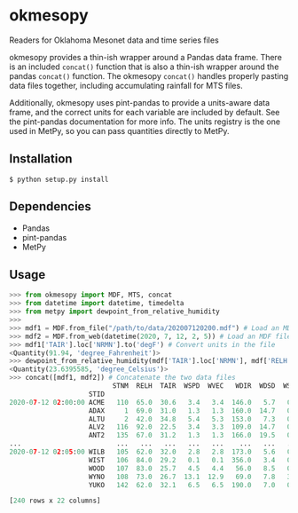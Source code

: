 # okmesopy
Readers for Oklahoma Mesonet data and time series files

okmesopy provides a thin-ish wrapper around a Pandas data frame. There is an included `concat()` function that is also a thin-ish wrapper around the pandas `concat()` function. The okmesopy `concat()` handles properly pasting data files together, including accumulating rainfall for MTS files.

Additionally, okmesopy uses pint-pandas to provide a units-aware data frame, and the correct units for each variable are included by default. See the pint-pandas documentation for more info. The units registry is the one used in MetPy, so you can pass quantities directly to MetPy.

## Installation
```
$ python setup.py install
```

## Dependencies
* Pandas
* pint-pandas
* MetPy

## Usage
```python
>>> from okmesopy import MDF, MTS, concat
>>> from datetime import datetime, timedelta
>>> from metpy import dewpoint_from_relative_humidity
>>>
>>> mdf1 = MDF.from_file("/path/to/data/202007120200.mdf") # Load an MDF from a local file
>>> mdf2 = MDF.from_web(datetime(2020, 7, 12, 2, 5)) # Load an MDF file from the web
>>> mdf1['TAIR'].loc['NRMN'].to('degF') # Convert units in the file
<Quantity(91.94, 'degree_Fahrenheit')>
>>> dewpoint_from_relative_humidity(mdf['TAIR'].loc['NRMN'], mdf['RELH'].loc['NRMN']) # Pass quantities directly to MetPy calculation functions
<Quantity(23.6395585, 'degree_Celsius')>
>>> concat([mdf1, mdf2]) # Concatenate the two data files
                          STNM  RELH  TAIR  WSPD  WVEC   WDIR  WDSD  WSSD  WMAX   RAIN    PRES  SRAD  TA9M  WS2M  TS10  TB10  TS05  TS25  TS60  TR05  TR25  TR60
                    STID                                                                                                                                        
2020-07-12 02:00:00 ACME   110  65.0  30.6   3.4   3.4  146.0   5.7   0.4   4.1   0.00  965.22   0.0  31.4   2.3  31.8  35.9  32.7  29.0  25.5  3.09  3.13  2.11
                    ADAX     1  69.0  31.0   1.3   1.3  160.0  14.7   0.3   2.1   0.00  977.41   0.0  31.6   0.1  31.5  35.5  32.8  30.2   NaN  1.44  1.73   NaN
                    ALTU     2  42.0  34.8   5.4   5.3  153.0   7.3   0.6   6.5   0.00  961.22   1.0  35.1   3.5  32.5  35.1  32.4  29.3   NaN  2.48  3.48   NaN
                    ALV2   116  92.0  22.5   3.4   3.3  109.0  14.7   0.8   4.9  11.68  960.79   1.0  22.4   2.7  27.6  36.0  28.5  26.9   NaN  3.63  3.68   NaN
                    ANT2   135  67.0  31.2   1.3   1.3  166.0  19.5   0.6   3.6   0.00  991.23   0.0  31.7   0.2  30.9  37.2  31.6  28.3  25.9  3.63  2.50  1.96
...                        ...   ...   ...   ...   ...    ...   ...   ...   ...    ...     ...   ...   ...   ...   ...   ...   ...   ...   ...   ...   ...   ...
2020-07-12 02:05:00 WILB   105  62.0  32.0   2.8   2.8  173.0   5.6   0.3   3.6   0.00  988.31   0.0  32.9   1.8   NaN   NaN   NaN   NaN   NaN   NaN   NaN   NaN
                    WIST   106  84.0  29.2   0.1   0.1  356.0   3.4   0.1   0.4   0.00  994.98   0.0  31.1   0.0   NaN   NaN   NaN   NaN   NaN   NaN   NaN   NaN
                    WOOD   107  83.0  25.7   4.5   4.4   56.0   8.5   0.5   6.2   0.76  940.47   0.0  26.1   3.1   NaN   NaN   NaN   NaN   NaN   NaN   NaN   NaN
                    WYNO   108  73.0  26.7  13.1  12.9   69.0   7.8   3.2  19.1   0.00  978.53   0.0  26.4   9.7   NaN   NaN   NaN   NaN   NaN   NaN   NaN   NaN
                    YUKO   142  62.0  32.1   6.5   6.5  190.0   7.0   0.8   8.2   0.00  963.14   0.0  32.8   4.4   NaN   NaN   NaN   NaN   NaN   NaN   NaN   NaN

[240 rows x 22 columns]
```
